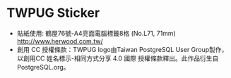 # TWPUG Sticker

- 貼紙使用: 鶴屋76號-A4亮面電腦標籤8格 (No.L71, 71mm) http://www.herwood.com.tw/
- 創用 CC 授權條款：TWPUG logo由Taiwan PostgreSQL User Group製作，以創用CC 姓名標示-相同方式分享 4.0 國際 授權條款釋出。此作品衍生自 PostgreSQL.org。
